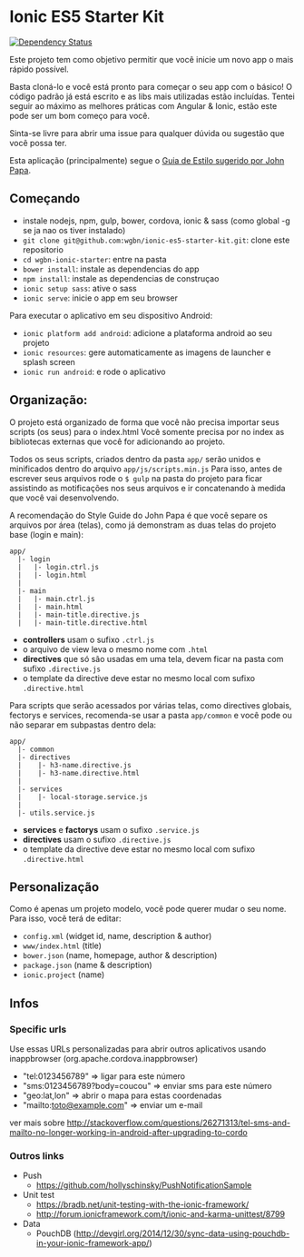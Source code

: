 # Ionic ES5 Starter Kit

[![Dependency Status](https://david-dm.org/loicknuchel/ionic-starter.svg)](https://david-dm.org/loicknuchel/ionic-starter)

Este projeto tem como objetivo permitir que você inicie um novo app o mais rápido possível.

Basta cloná-lo e você está pronto para começar o seu app com o básico! O código padrão já está escrito e as libs mais utilizadas estão incluídas. Tentei seguir ao máximo as melhores práticas com Angular & Ionic, estão este pode ser um bom começo para você.

Sinta-se livre para abrir uma issue para qualquer dúvida ou sugestão que você possa ter.

Esta aplicação (principalmente) segue o [Guia de Estilo sugerido por John Papa](https://github.com/johnpapa/angular-styleguide/blob/master/a1/i18n/pt-BR.md).

## Começando

- instale nodejs, npm, gulp, bower, cordova, ionic & sass (como global -g se ja nao os tiver instalado)
- `git clone git@github.com:wgbn/ionic-es5-starter-kit.git`: clone este repositorio
- `cd wgbn-ionic-starter`: entre na pasta
- `bower install`: instale as dependencias do app
- `npm install`: instale as dependencias de construçao
- `ionic setup sass`: ative o sass
- `ionic serve`: inicie o app em seu browser

Para executar o aplicativo em seu dispositivo Android:

- `ionic platform add android`: adicione a plataforma android ao seu projeto
- `ionic resources`: gere automaticamente as imagens de launcher e splash screen
- `ionic run android`: e rode o aplicativo

## Organização:

O projeto está organizado de forma que você não precisa importar seus scripts (os seus) para o index.html
Você somente precisa por no index as bibliotecas externas que você for adicionando ao projeto.

Todos os seus scripts, criados dentro da pasta `app/` serão unidos e minificados dentro do arquivo `app/js/scripts.min.js`
Para isso, antes de escrever seus arquivos rode o `$ gulp` na pasta do projeto para ficar assistindo as motificações nos seus arquivos e ir concatenando à medida que você vai desenvolvendo.

A recomendação do Style Guide do John Papa é que você separe os arquivos por área (telas), como já demonstram as duas telas do projeto base (login e main):

```
app/
  |- login
  |   |- login.ctrl.js
  |   |- login.html
  |
  |- main
  |   |- main.ctrl.js
  |   |- main.html
  |   |- main-title.directive.js
  |   |- main-title.directive.html
```

* **controllers** usam o sufixo `.ctrl.js`
* o arquivo de view leva o mesmo nome com `.html`
* **directives** que só são usadas em uma tela, devem ficar na pasta com sufixo `.directive.js`
* o template da directive deve estar no mesmo local com sufixo `.directive.html`

Para scripts que serão acessados por várias telas, como directives globais, fectorys e services, recomenda-se usar a pasta `app/common` e você pode ou não separar em subpastas dentro dela:

```
app/
  |- common
  |- directives
  |    |- h3-name.directive.js
  |    |- h3-name.directive.html
  |
  |- services
  |    |- local-storage.service.js
  |
  |- utils.service.js
```

* **services** e **factorys** usam o sufixo `.service.js`
* **directives** usam o sufixo `.directive.js`
* o template da directive deve estar no mesmo local com sufixo `.directive.html`

## Personalização

Como é apenas um projeto modelo, você pode querer mudar o seu nome. Para isso, vocẽ terá de editar:

- `config.xml` (widget id, name, description & author)
- `www/index.html` (title)
- `bower.json` (name, homepage, author & description)
- `package.json` (name & description)
- `ionic.project` (name)

## Infos

### Specific urls

Use essas URLs personalizadas para abrir outros aplicativos usando inappbrowser (org.apache.cordova.inappbrowser)

- "tel:0123456789" => ligar para este número
- "sms:0123456789?body=coucou" => enviar sms para este número
- "geo:lat,lon" => abrir o mapa para estas coordenadas
- "mailto:toto@example.com" => enviar um e-mail

ver mais sobre http://stackoverflow.com/questions/26271313/tel-sms-and-mailto-no-longer-working-in-android-after-upgrading-to-cordo

### Outros links

- Push
    - https://github.com/hollyschinsky/PushNotificationSample
- Unit test
    - https://bradb.net/unit-testing-with-the-ionic-framework/
    - http://forum.ionicframework.com/t/ionic-and-karma-unittest/8799
- Data
    - PouchDB (http://devgirl.org/2014/12/30/sync-data-using-pouchdb-in-your-ionic-framework-app/)
